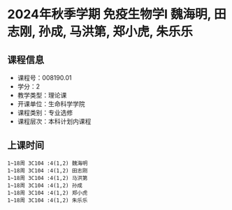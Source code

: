 # 2024年秋季学期 免疫生物学I 魏海明, 田志刚, 孙成, 马洪第, 郑小虎, 朱乐乐






## 课程信息

- 课程号：008190.01
- 学分：2
- 教学类型：理论课
- 开课单位：生命科学学院
- 课程类别：专业选修
- 课程层次：本科计划内课程

## 上课时间

```
1~18周 3C104 :4(1,2) 魏海明
1~18周 3C104 :4(1,2) 田志刚
1~18周 3C104 :4(1,2) 马洪第
1~18周 3C104 :4(1,2) 孙成
1~18周 3C104 :4(1,2) 郑小虎
1~18周 3C104 :4(1,2) 朱乐乐
```

